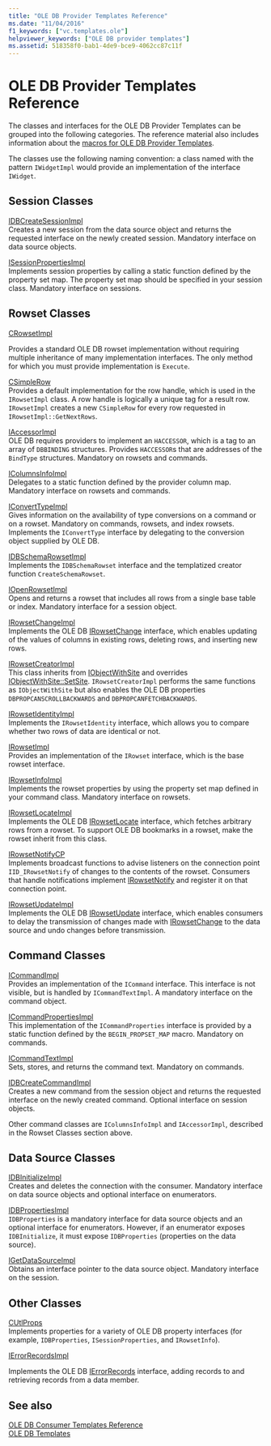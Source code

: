 ```yaml
---
title: "OLE DB Provider Templates Reference"
ms.date: "11/04/2016"
f1_keywords: ["vc.templates.ole"]
helpviewer_keywords: ["OLE DB provider templates"]
ms.assetid: 518358f0-bab1-4de9-bce9-4062cc87c11f
---
```

# OLE DB Provider Templates Reference

The classes and interfaces for the OLE DB Provider Templates can be grouped into the following categories. The reference material also includes information about the [macros for OLE DB Provider Templates](../../data/oledb/macros-for-ole-db-provider-templates.md).

The classes use the following naming convention: a class named with the pattern `IWidgetImpl` would provide an implementation of the interface `IWidget`.

## Session Classes

[IDBCreateSessionImpl](../../data/oledb/idbcreatesessionimpl-class.md)<br/>
Creates a new session from the data source object and returns the requested interface on the newly created session. Mandatory interface on data source objects.

[ISessionPropertiesImpl](../../data/oledb/isessionpropertiesimpl-class.md)<br/>
Implements session properties by calling a static function defined by the property set map. The property set map should be specified in your session class. Mandatory interface on sessions.

## Rowset Classes

[CRowsetImpl](../../data/oledb/crowsetimpl-class.md)

Provides a standard OLE DB rowset implementation without requiring multiple inheritance of many implementation interfaces. The only method for which you must provide implementation is `Execute`.

[CSimpleRow](../../data/oledb/csimplerow-class.md)<br/>
Provides a default implementation for the row handle, which is used in the `IRowsetImpl` class. A row handle is logically a unique tag for a result row. `IRowsetImpl` creates a new `CSimpleRow` for every row requested in `IRowsetImpl::GetNextRows`.

[IAccessorImpl](../../data/oledb/iaccessorimpl-class.md)<br/>
OLE DB requires providers to implement an `HACCESSOR`, which is a tag to an array of `DBBINDING` structures. Provides `HACCESSOR`s that are addresses of the `BindType` structures. Mandatory on rowsets and commands.

[IColumnsInfoImpl](../../data/oledb/icolumnsinfoimpl-class.md)<br/>
Delegates to a static function defined by the provider column map. Mandatory interface on rowsets and commands.

[IConvertTypeImpl](../../data/oledb/iconverttypeimpl-class.md)<br/>
Gives information on the availability of type conversions on a command or on a rowset. Mandatory on commands, rowsets, and index rowsets. Implements the `IConvertType` interface by delegating to the conversion object supplied by OLE DB.

[IDBSchemaRowsetImpl](../../data/oledb/idbschemarowsetimpl-class.md)<br/>
Implements the `IDBSchemaRowset` interface and the templatized creator function `CreateSchemaRowset`.

[IOpenRowsetImpl](../../data/oledb/iopenrowsetimpl-class.md)<br/>
Opens and returns a rowset that includes all rows from a single base table or index. Mandatory interface for a session object.

[IRowsetChangeImpl](../../data/oledb/irowsetchangeimpl-class.md)<br/>
Implements the OLE DB [IRowsetChange](/previous-versions/windows/desktop/ms715790(v=vs.85)) interface, which enables updating of the values of columns in existing rows, deleting rows, and inserting new rows.

[IRowsetCreatorImpl](../../data/oledb/irowsetcreatorimpl-class.md)<br/>
This class inherits from [IObjectWithSite](/windows/desktop/api/ocidl/nn-ocidl-iobjectwithsite) and overrides [IObjectWithSite::SetSite](/windows/desktop/api/ocidl/nf-ocidl-iobjectwithsite-setsite). `IRowsetCreatorImpl` performs the same functions as `IObjectWithSite` but also enables the OLE DB properties `DBPROPCANSCROLLBACKWARDS` and `DBPROPCANFETCHBACKWARDS`.

[IRowsetIdentityImpl](../../data/oledb/irowsetidentityimpl-class.md)<br/>
Implements the `IRowsetIdentity` interface, which allows you to compare whether two rows of data are identical or not.

[IRowsetImpl](../../data/oledb/irowsetimpl-class.md)<br/>
Provides an implementation of the `IRowset` interface, which is the base rowset interface.

[IRowsetInfoImpl](../../data/oledb/irowsetinfoimpl-class.md)<br/>
Implements the rowset properties by using the property set map defined in your command class. Mandatory interface on rowsets.

[IRowsetLocateImpl](../../data/oledb/irowsetlocateimpl-class.md)<br/>
Implements the OLE DB [IRowsetLocate](/previous-versions/windows/desktop/ms721190(v=vs.85)) interface, which fetches arbitrary rows from a rowset. To support OLE DB bookmarks in a rowset, make the rowset inherit from this class.

[IRowsetNotifyCP](../../data/oledb/irowsetnotifycp-class.md)<br/>
Implements broadcast functions to advise listeners on the connection point `IID_IRowsetNotify` of changes to the contents of the rowset. Consumers that handle notifications implement [IRowsetNotify](/previous-versions/windows/desktop/ms712959(v=vs.85)) and register it on that connection point.

[IRowsetUpdateImpl](../../data/oledb/irowsetupdateimpl-class.md)<br/>
Implements the OLE DB [IRowsetUpdate](/previous-versions/windows/desktop/ms714401(v=vs.85)) interface, which enables consumers to delay the transmission of changes made with [IRowsetChange](/previous-versions/windows/desktop/ms715790(v=vs.85)) to the data source and undo changes before transmission.

## Command Classes

[ICommandImpl](../../data/oledb/icommandimpl-class.md)<br/>
Provides an implementation of the `ICommand` interface. This interface is not visible, but is handled by `ICommandTextImpl`. A mandatory interface on the command object.

[ICommandPropertiesImpl](../../data/oledb/icommandpropertiesimpl-class.md)<br/>
This implementation of the `ICommandProperties` interface is provided by a static function defined by the `BEGIN_PROPSET_MAP` macro. Mandatory on commands.

[ICommandTextImpl](../../data/oledb/icommandtextimpl-class.md)<br/>
Sets, stores, and returns the command text. Mandatory on commands.

[IDBCreateCommandImpl](../../data/oledb/idbcreatecommandimpl-class.md)<br/>
Creates a new command from the session object and returns the requested interface on the newly created command. Optional interface on session objects.

Other command classes are `IColumnsInfoImpl` and `IAccessorImpl`, described in the Rowset Classes section above.

## Data Source Classes

[IDBInitializeImpl](../../data/oledb/idbinitializeimpl-class.md)<br/>
Creates and deletes the connection with the consumer. Mandatory interface on data source objects and optional interface on enumerators.

[IDBPropertiesImpl](../../data/oledb/idbpropertiesimpl-class.md)<br/>
`IDBProperties` is a mandatory interface for data source objects and an optional interface for enumerators. However, if an enumerator exposes `IDBInitialize`, it must expose `IDBProperties` (properties on the data source).

[IGetDataSourceImpl](../../data/oledb/igetdatasourceimpl-class.md)<br/>
Obtains an interface pointer to the data source object. Mandatory interface on the session.

## Other Classes

[CUtlProps](../../data/oledb/cutlprops-class.md)<br/>
Implements properties for a variety of OLE DB property interfaces (for example, `IDBProperties`, `ISessionProperties`, and `IRowsetInfo`).

[IErrorRecordsImpl](../../data/oledb/ierrorrecordsimpl-class.md)

Implements the OLE DB [IErrorRecords](/previous-versions/windows/desktop/ms718112(v=vs.85)) interface, adding records to and retrieving records from a data member.

## See also

[OLE DB Consumer Templates Reference](../../data/oledb/ole-db-consumer-templates-reference.md)<br/>
[OLE DB Templates](../../data/oledb/ole-db-templates.md)
